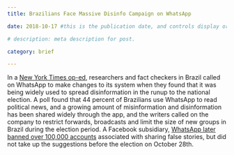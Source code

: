 ```yaml
---
title: Brazilians Face Massive Disinfo Campaign on WhatsApp

date: 2018-10-17 #this is the publication date, and controls display order.

# description: meta description for post.

category: brief

---
```


In a [New York Times op-ed][link], researchers and fact checkers in Brazil called on WhatsApp to make changes to its system when they found that it was being widely used to spread disinformation in the runup to the national election. A poll found that 44 percent of Brazilians use WhatsApp to read political news, and a growing amount of misinformation and disinformation has been shared widely through the app, and the writers called on the company to restrict forwards, broadcasts and limit the size of new groups in Brazil during the election period. A Facebook subsidiary, [WhatsApp later banned over 100,000 accounts][link2] associated with sharing false stories, but did not take up the suggestions before the election on October 28th.

[link]: https://www.nytimes.com/2018/10/17/opinion/brazil-election-fake-news-whatsapp.html

[link2]: https://gizmodo.com/whatsapp-bans-100-000-accounts-before-brazilian-electio-1829886723
